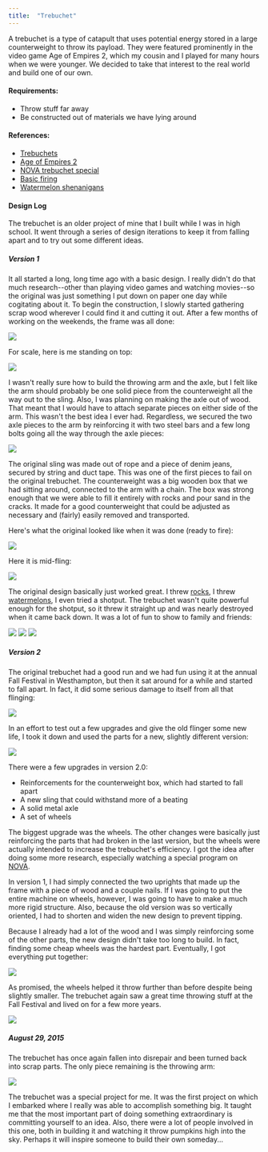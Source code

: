```yaml
---
title:  "Trebuchet"
---
```


A trebuchet is a type of catapult that uses potential energy stored in a large counterweight to throw its payload. They were featured prominently in the video game Age of Empires 2, which my cousin and I played for many hours when we were younger. We decided to take that interest to the real world and build one of our own.

#### Requirements:

* Throw stuff far away
* Be constructed out of materials we have lying around

#### References:

* [Trebuchets](http://en.wikipedia.org/wiki/Trebuchet)
* [Age of Empires 2](http://en.wikipedia.org/wiki/Age_of_Empires_II:_The_Age_of_Kings)
* [NOVA trebuchet special](http://www.pbs.org/wgbh/nova/lostempires/trebuchet/builds.html)
* [Basic firing](https://youtu.be/8YrWAQM1NWY)
* [Watermelon shenanigans](https://youtu.be/XDa99RYjF8k?t=2m)

#### Design Log
The trebuchet is an older project of mine that I built while I was in high school. It went through a series of design iterations to keep it from falling apart and to try out some different ideas.

##### Version 1

It all started a long, long time ago with a basic design. I really didn\'t do that much research--other than playing video games and watching movies--so the original was just something I put down on paper one day while cogitating about it. To begin the construction, I slowly started gathering scrap wood wherever I could find it and cutting it out. After a few months of working on the weekends, the frame was all done:

![](/pictures/Treb1.png)

For scale, here is me standing on top:

![](/pictures/Treb2.png)

I wasn\'t really sure how to build the throwing arm and the axle, but I felt like the arm should probably be one solid piece from the counterweight all the way out to the sling. Also, I was planning on making the axle out of wood. That meant that I would have to attach separate pieces on either side of the arm. This wasn\'t the best idea I ever had. Regardless, we secured the two axle pieces to the arm by reinforcing it with two steel bars and a few long bolts going all the way through the axle pieces:

![](/pictures/TrebAxle.png)

The original sling was made out of rope and a piece of denim jeans, secured by string and duct tape. This was one of the first pieces to fail on the original trebuchet. The counterweight was a big wooden box that we had sitting around, connected to the arm with a chain. The box was strong enough that we were able to fill it entirely with rocks and pour sand in the cracks. It made for a good counterweight that could be adjusted as necessary and (fairly) easily removed and transported.

Here\'s what the original looked like when it was done (ready to fire):

![](/pictures/Treb3.png)

Here it is mid-fling:

![](/pictures/Treb4.png)

The original design basically just worked great. I threw [rocks](https://youtu.be/8YrWAQM1NWY), I threw [watermelons](https://youtu.be/XDa99RYjF8k?t=2m2s), I even tried a shotput. The trebuchet wasn\'t quite powerful enough for the shotput, so it threw it straight up and was nearly destroyed when it came back down. It was a lot of fun to show to family and friends:

![](/pictures/Treb5.png)&nbsp;![](/pictures/Treb6.png)&nbsp;![](/pictures/Treb7.png)

##### Version 2
The original trebuchet had a good run and we had fun using it at the annual Fall Festival in Westhampton, but then it sat around for a while and started to fall apart. In fact, it did some serious damage to itself from all that flinging:

![](/pictures/TrebDamage.png)

In an effort to test out a few upgrades and give the old flinger some new life, I took it down and used the parts for a new, slightly different version:

![](/pictures/TrebRebuild.png)

There were a few upgrades in version 2.0:

* Reinforcements for the counterweight box, which had started to fall apart
* A new sling that could withstand more of a beating
* A solid metal axle
* A set of wheels

The biggest upgrade was the wheels. The other changes were basically just reinforcing the parts that had broken in the last version, but the wheels were actually intended to increase the trebuchet\'s efficiency. I got the idea after doing some more research, especially watching a special program on [NOVA](http://www.pbs.org/wgbh/nova/lostempires/trebuchet/builds.html).

In version 1, I had simply connected the two uprights that made up the frame with a piece of wood and a couple nails. If I was going to put the entire machine on wheels, however, I was going to have to make a much more rigid structure. Also, because the old version was so vertically oriented, I had to shorten and widen the new design to prevent tipping.

Because I already had a lot of the wood and I was simply reinforcing some of the other parts, the new design didn\'t take too long to build. In fact, finding some cheap wheels was the hardest part. Eventually, I got everything put together:

![](/pictures/NewTreb.png)

As promised, the wheels helped it throw further than before despite being slightly smaller. The trebuchet again saw a great time throwing stuff at the Fall Festival and lived on for a few more years.

![](/pictures/NewTreb2.png)

##### August 29, 2015
The trebuchet has once again fallen into disrepair and been turned back into scrap parts. The only piece remaining is the throwing arm:

![](/pictures/NewTrebArm.png)

The trebuchet was a special project for me. It was the first project on which I embarked where I really was able to accomplish something big. It taught me that the most important part of doing something extraordinary is committing yourself to an idea. Also, there were a lot of people involved in this one, both in building it and watching it throw pumpkins high into the sky. Perhaps it will inspire someone to build their own someday...
